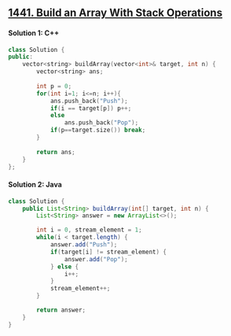 ## [1441. Build an Array With Stack Operations](https://leetcode.com/problems/build-an-array-with-stack-operations/)

#### Solution 1: C++
```c++
class Solution {
public:
    vector<string> buildArray(vector<int>& target, int n) {
        vector<string> ans;
        
        int p = 0;
        for(int i=1; i<=n; i++){
            ans.push_back("Push");
            if(i == target[p]) p++;
            else
                ans.push_back("Pop");
            if(p==target.size()) break;
        }
        
        return ans;
    }
};
```

#### Solution 2: Java
```java
class Solution {
    public List<String> buildArray(int[] target, int n) {
        List<String> answer = new ArrayList<>();

        int i = 0, stream_element = 1;
        while(i < target.length) {
            answer.add("Push");
            if(target[i] != stream_element) {
                answer.add("Pop");
            } else {
                i++;
            }
            stream_element++;
        }

        return answer;
    }
}
```